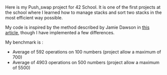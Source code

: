 Here is my Push_swap project for 42 School. It is one of the first projects at the school where I learned how to manage stacks and sort two stacks in the most efficient way possible.

My code is inspired by the method described by Jamie Dawson in [this article](https://medium.com/@jamierobertdawson/push-swap-the-least-amount-of-moves-with-two-stacks-d1e76a71789a), though I have implemented a few differences.

My benchmark is :
- Average of 592 operations on 100 numbers (project allow a maximum of 700)
- Average of 4903 operations on 500 numbers (project allow a maximum of 5500)
